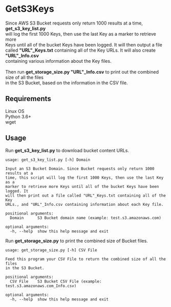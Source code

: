 # GetS3Keys

Since AWS S3 Bucket requests only return 1000 results at a time, **get_s3_key_list.py** <br />
will log the first 1000 Keys, then use the last Key as a marker to retrieve more <br />
Keys until all of the bucket Keys have been logged. It will then output a file <br />
called **"URL"_Keys.txt** containing all of the Key URLs. It will also create **"URL"_Info.csv** <br />
containing various information about the Key files. <br />
<br />
Then run **get_storage_size.py "URL"_Info.csv** to print out the combined size of all the files <br />
in the S3 Bucket, based on the information in the CSV file. <br />


## Requirements

Linux OS <br />
Python 3.6+ <br />
wget <br />


## Usage
Run **get_s3_key_list.py** to download bucket content URLs.
```
usage: get_s3_key_list.py [-h] Domain

Input an S3 Bucket Domain. Since Bucket requests only return 1000 results at a
time, this script will log the first 1000 Keys, then use the last Key as a
marker to retrieve more Keys until all of the bucket Keys have been logged. It
will then print out a file called "URL"_Keys.txt containing all of the Key
URLs., and "URL"_Info.csv containing information about each Key file.

positional arguments:
  Domain      S3 Bucket domain name (example: test.s3.amazonaws.com)

optional arguments:
  -h, --help  show this help message and exit

```

Run **get_storage_size.py** to print the combined size of Bucket files.
```
usage: get_storage_size.py [-h] CSV File

Feed this program your CSV File to return the combined size of all the files
in the S3 Bucket.

positional arguments:
  CSV File    S3 Bucket CSV File (example: test.s3.amazonaws.com_Info.csv)

optional arguments:
  -h, --help  show this help message and exit

```
